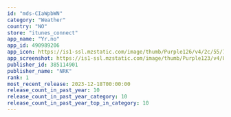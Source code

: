 ```yaml
---
id: "mds-CIaWpbWN"
category: "Weather"
country: "NO"
store: "itunes_connect"
app_name: "Yr.no"
app_id: 490989206
app_icon: https://is1-ssl.mzstatic.com/image/thumb/Purple126/v4/2c/55/7a/2c557a60-44d1-9368-649e-8ba0eaca8f05/AppIcon-0-0-1x_U007emarketing-0-7-0-85-220.png/1024x1024bb.png
app_screenshot: https://is1-ssl.mzstatic.com/image/thumb/Purple123/v4/89/24/c8/8924c8b3-6df4-23c4-4c8a-4093411cd62d/pr_source.jpg/1242x2688bb.png
publisher_id: 385114901
publisher_name: "NRK"
rank: 1
most_recent_release: 2023-12-18T00:00:00
release_count_in_past_year: 10
release_count_in_past_year_category: 10
release_count_in_past_year_top_in_category: 10
---
```

